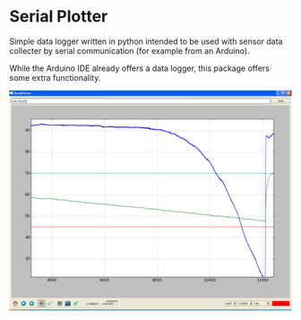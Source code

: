 # Serial Plotter

Simple data logger written in python intended to be used with sensor data collecter by serial communication (for example from an Arduino).

While the Arduino IDE already offers a data logger, this package offers some extra functionality.

![](https://raw.githubusercontent.com/antgi1/serial_plotter/master/screen.png "Screenshot in Windows XP.")







